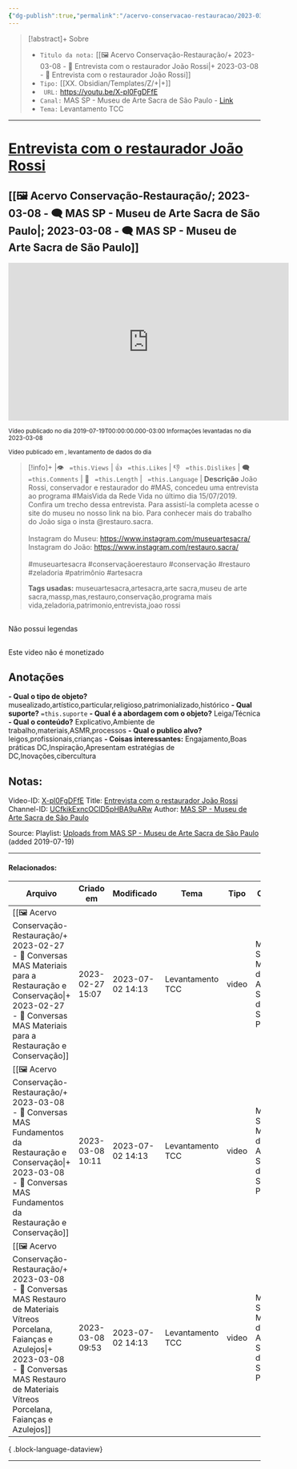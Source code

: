 ```yaml
---
{"dg-publish":true,"permalink":"/acervo-conservacao-restauracao/2023-03-08-entrevista-com-o-restaurador-joao-rossi/","tags":["🖼️/🎥️"]}
---
```



>[!abstract]+ Sobre
>- `Titulo da nota:`  [[🖼️ Acervo Conservação-Restauração/+ 2023-03-08   -  🎥️ Entrevista com o restaurador João Rossi\|+ 2023-03-08   -  🎥️ Entrevista com o restaurador João Rossi]]
>- `Tipo:`  [[XX. Obsidian/Templates/Z/+\|+]]
>- ` URL:`  https://youtu.be/X-pl0FgDFfE
>- `Canal:` MAS SP - Museu de Arte Sacra de São Paulo - [Link](http://www.youtube.com/@MuseuArteSacraSP)
>- `Tema:`  Levantamento TCC
***

# [Entrevista com o restaurador João Rossi](https://youtu.be/X-pl0FgDFfE)
## [[🖼️ Acervo Conservação-Restauração/; 2023-03-08 - 🗨️ MAS SP - Museu de Arte Sacra de São Paulo\|; 2023-03-08 - 🗨️ MAS SP - Museu de Arte Sacra de São Paulo]]

<center><iframe width="560" height="315" src="https://www.youtube.com/embed/X-pl0FgDFfE" title="YouTube video player" frameborder="0" allow="accelerometer; autoplay; clipboard-write; encrypted-media; gyroscope; picture-in-picture" allowfullscreen></iframe></center>

<small> Vídeo publicado no dia 2019-07-19T00:00:00.000-03:00 </small> 
<small>Informações levantadas no dia 2023-03-08 </small>




<small> Vídeo publicado em , levantamento de dados do dia  </small> 

>[!info]+ |👁️ ` =this.Views` | 👍 ` =this.Likes`  | 👎 ` =this.Dislikes` | 🗨️  ` =this.Comments` | 🎥️ ` =this.Length` | ` =this.Language` |
>**Descrição**
> João Rossi, conservador e restaurador do #MAS, concedeu uma entrevista ao programa #MaisVida da Rede Vida no último dia 15/07/2019. Confira um trecho dessa entrevista. Para assistí-la completa acesse o site do museu no nosso link na bio. Para conhecer mais do trabalho do João siga o insta @restauro.sacra.<br><br>Instagram do Museu: https://www.instagram.com/museuartesacra/<br>Instagram do João: https://www.instagram.com/restauro.sacra/<br><br>#museuartesacra #conservaçãoerestauro #conservação #restauro #zeladoria #patrimônio #artesacra
> 
> **Tags usadas:** museuartesacra,artesacra,arte sacra,museu de arte sacra,massp,mas,restauro,conservação,programa mais vida,zeladoria,patrimonio,entrevista,joao rossi


<p><span><div data-callout-metadata="" data-callout-fold="" data-callout="failure" class="callout node-insert-event"><div class="callout-title"><div class="callout-icon"><svg width="16" height="16"></svg></div><div class="callout-title-inner">Não possui legendas</div></div></div></span></p>

<p><span><div data-callout-metadata="" data-callout-fold="" data-callout="failure" class="callout node-insert-event"><div class="callout-title"><div class="callout-icon"><svg width="16" height="16"></svg></div><div class="callout-title-inner">Este video não é monetizado</div></div></div></span></p>




## Anotações
**- Qual o tipo de objeto?** 
	musealizado,artístico,particular,religioso,patrimonializado,histórico
**- Qual suporte?**
	`=this.suporte`
**- Qual é a abordagem com o objeto?**
	Leiga/Técnica
**- Qual o conteúdo?**
	Explicativo,Ambiente de trabalho,materiais,ASMR,processos
**- Qual o publico alvo?**
	leigos,profissionais,crianças
**- Coisas interessantes:**
	Engajamento,Boas práticas DC,Inspiração,Apresentam estratégias de DC,Inovações,cibercultura

## Notas:

Video-ID: <a target='_blank' href='https://youtu.be/X-pl0FgDFfE'>X-pl0FgDFfE</a>
Title: <a target='_blank' href='https://youtu.be/X-pl0FgDFfE'>Entrevista com o restaurador João Rossi</a>
Channel-ID: <a target='_blank' href='https://www.youtube.com/channel/UCfkikExncOClD5pHBA9uARw'>UCfkikExncOClD5pHBA9uARw</a>
Author: <a target='_blank' href='https://www.youtube.com/channel/UCfkikExncOClD5pHBA9uARw'>MAS SP - Museu de Arte Sacra de São Paulo</a>


Source: Playlist: <a target='_blank' href='https://www.youtube.com/playlist?list=UUfkikExncOClD5pHBA9uARw'>Uploads from MAS SP - Museu de Arte Sacra de São Paulo</a> (added 2019-07-19)


***
#### Relacionados:
| Arquivo                                                                                                                                                                                                                                        | Criado em        | Modificado       | Tema             | Tipo  | Canal                                     |
| ---------------------------------------------------------------------------------------------------------------------------------------------------------------------------------------------------------------------------------------------- | ---------------- | ---------------- | ---------------- | ----- | ----------------------------------------- |
| [[🖼️ Acervo Conservação-Restauração/+ 2023-02-27   -  🎥️ Conversas MAS  Materiais para a Restauração e Conservação\|+ 2023-02-27   -  🎥️ Conversas MAS  Materiais para a Restauração e Conservação]]                                     | 2023-02-27 15:07 | 2023-07-02 14:13 | Levantamento TCC | video | MAS SP - Museu de Arte Sacra de São Paulo |
| [[🖼️ Acervo Conservação-Restauração/+ 2023-03-08   -  🎥️ Conversas MAS  Fundamentos da Restauração e Conservação\|+ 2023-03-08   -  🎥️ Conversas MAS  Fundamentos da Restauração e Conservação]]                                         | 2023-03-08 10:11 | 2023-07-02 14:13 | Levantamento TCC | video | MAS SP - Museu de Arte Sacra de São Paulo |
| [[🖼️ Acervo Conservação-Restauração/+ 2023-03-08   -  🎥️ Conversas MAS  Restauro de Materiais Vítreos Porcelana, Faianças e Azulejos\|+ 2023-03-08   -  🎥️ Conversas MAS  Restauro de Materiais Vítreos Porcelana, Faianças e Azulejos]] | 2023-03-08 09:53 | 2023-07-02 14:13 | Levantamento TCC | video | MAS SP - Museu de Arte Sacra de São Paulo |

{ .block-language-dataview}
***